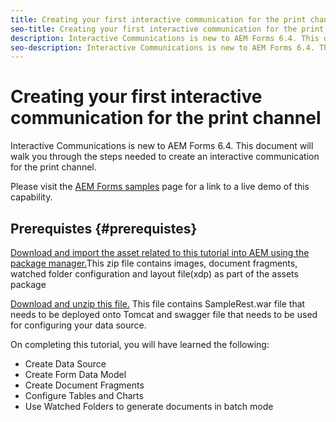 ```yaml
---
title: Creating your first interactive communication for the print channel
seo-title: Creating your first interactive communication for the print channel
description: Interactive Communications is new to AEM Forms 6.4. This document will walk you through the steps needed to create an interactive communication for the print channel.
seo-description: Interactive Communications is new to AEM Forms 6.4. This document will walk you through the steps needed to create an interactive communication for the print channel.
---
```


# Creating your first interactive communication for the print channel

Interactive Communications is new to AEM Forms 6.4. This document will walk you through the steps needed to create an interactive communication for the print channel.

Please visit the [AEM Forms samples](https://forms.enablementadobe.com/content/samples/samples.html?query=0) page for a link to a live demo of this capability.

## Prerequistes {#prerequistes}

[Download and import the asset related to this tutorial into AEM using the package manager.](assets/gettingstartedassets.zip)This zip file contains images, document fragments, watched folder configuration and layout file(xdp) as part of the assets package

[Download and unzip this file.](assets/warfileandswaggerfile.zip) This file contains SampleRest.war file that needs to be deployed onto Tomcat and swagger file that needs to be used for configuring your data source.

On completing this tutorial, you will have learned the following:
* Create Data Source
* Create Form Data Model
* Create Document Fragments
* Configure Tables and Charts
* Use Watched Folders to generate documents in batch mode

